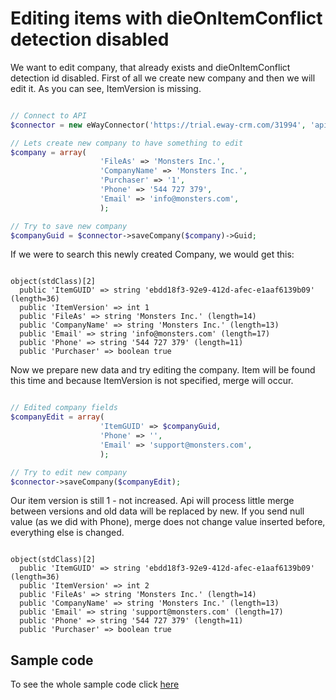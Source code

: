 
# Editing items with dieOnItemConflict detection disabled

We want to edit company, that already exists and dieOnItemConflict detection id disabled. First of all we create new company and then we will edit it. As you can see, ItemVersion is missing. 

```php

// Connect to API
$connector = new eWayConnector('https://trial.eway-crm.com/31994', 'api', 'ApiTrial@eWay-CRM');

// Lets create new company to have something to edit
$company = array(
                    'FileAs' => 'Monsters Inc.', 
                    'CompanyName' => 'Monsters Inc.',
                    'Purchaser' => '1',
                    'Phone' => '544 727 379',
                    'Email' => 'info@monsters.com',
                    );

// Try to save new company
$companyGuid = $connector->saveCompany($company)->Guid;

```

If we were to search this newly created Company, we would get this:
```console

object(stdClass)[2]
  public 'ItemGUID' => string 'ebdd18f3-92e9-412d-afec-e1aaf6139b09' (length=36)
  public 'ItemVersion' => int 1
  public 'FileAs' => string 'Monsters Inc.' (length=14)
  public 'CompanyName' => string 'Monsters Inc.' (length=13)
  public 'Email' => string 'info@monsters.com' (length=17)
  public 'Phone' => string '544 727 379' (length=11)
  public 'Purchaser' => boolean true

```
Now we prepare new data and try editing the company. Item will be found this time and because ItemVersion is not specified, merge will occur.
```php

// Edited company fields
$companyEdit = array(
                    'ItemGUID' => $companyGuid,
                    'Phone' => '',
                    'Email' => 'support@monsters.com',
                    );

// Try to edit new company
$connector->saveCompany($companyEdit);

```


Our item version is still 1 - not increased. Api will process little merge between versions and old data will be replaced by new. If you send null value (as we did with Phone), merge does not change value inserted before, everything else is changed.
```console

object(stdClass)[2]
  public 'ItemGUID' => string 'ebdd18f3-92e9-412d-afec-e1aaf6139b09' (length=36)
  public 'ItemVersion' => int 2
  public 'FileAs' => string 'Monsters Inc.' (length=14)
  public 'CompanyName' => string 'Monsters Inc.' (length=13)
  public 'Email' => string 'support@monsters.com' (length=17)
  public 'Phone' => string '544 727 379' (length=11)
  public 'Purchaser' => boolean true

```

## Sample code
To see the whole sample code click [here](sample_code.php)